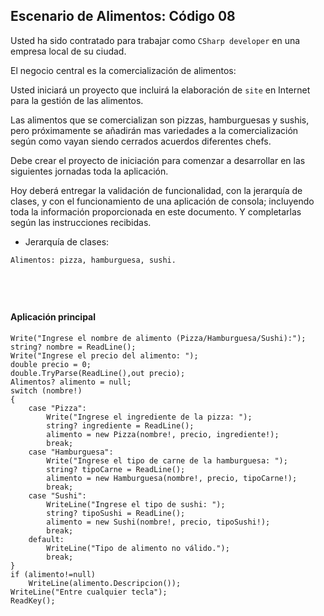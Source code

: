 ## Escenario de Alimentos: Código 08

Usted ha sido contratado para trabajar como `CSharp developer` en una empresa local de su ciudad.

El negocio central es la comercialización de alimentos:

Usted iniciará un proyecto que incluirá la elaboración de `site` en Internet para la gestión de las alimentos.

Las alimentos que se comercializan son pizzas, hamburguesas y sushis, pero próximamente se añadirán mas variedades a la comercialización según como vayan siendo cerrados acuerdos diferentes chefs.

Debe crear el proyecto de iniciación para comenzar a desarrollar en las siguientes jornadas toda la aplicación.

Hoy deberá entregar la validación de funcionalidad, con la jerarquía de clases, y con el funcionamiento de una aplicación de consola; incluyendo toda la información proporcionada en este documento. Y completarlas según las instrucciones recibidas.

- Jerarquía de clases:

```
Alimentos: pizza, hamburguesa, sushi.
```

``` CSharp




```

####  Aplicación principal

```CSharp
Write("Ingrese el nombre de alimento (Pizza/Hamburguesa/Sushi):");
string? nombre = ReadLine();
Write("Ingrese el precio del alimento: ");
double precio = 0;
double.TryParse(ReadLine(),out precio);
Alimentos? alimento = null;
switch (nombre!)
{
    case "Pizza":
        Write("Ingrese el ingrediente de la pizza: ");
        string? ingrediente = ReadLine();
        alimento = new Pizza(nombre!, precio, ingrediente!);
        break;
    case "Hamburguesa":
        Write("Ingrese el tipo de carne de la hamburguesa: ");
        string? tipoCarne = ReadLine();
        alimento = new Hamburguesa(nombre!, precio, tipoCarne!);
        break;
    case "Sushi":
        WriteLine("Ingrese el tipo de sushi: ");
        string? tipoSushi = ReadLine();
        alimento = new Sushi(nombre!, precio, tipoSushi!);
        break;
    default:
        WriteLine("Tipo de alimento no válido.");
        break;
}
if (alimento!=null)
    WriteLine(alimento.Descripcion());
WriteLine("Entre cualquier tecla");
ReadKey();
```



